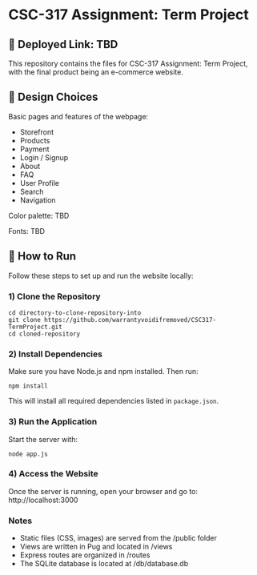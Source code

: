 # CSC-317 Assignment: Term Project
## 🔗 Deployed Link: TBD
This repository contains the files for CSC-317 Assignment: Term Project, with the final product being an e-commerce website.

## 🎨 Design Choices
Basic pages and features of the webpage:
- Storefront
- Products
- Payment 
- Login / Signup
- About
- FAQ
- User Profile
- Search
- Navigation

Color palette: TBD

Fonts: TBD

## 🚀 How to Run
Follow these steps to set up and run the website locally:

### 1) Clone the Repository
```
cd directory-to-clone-repository-into
git clone https://github.com/warrantyvoidifremoved/CSC317-TermProject.git
cd cloned-repository
```

### 2) Install Dependencies
Make sure you have Node.js and npm installed. Then run:
```
npm install
```
This will install all required dependencies listed in `package.json`.

### 3) Run the Application
Start the server with:
```
node app.js
```

### 4) Access the Website
Once the server is running, open your browser and go to: http://localhost:3000

### Notes
- Static files (CSS, images) are served from the /public folder
- Views are written in Pug and located in /views
- Express routes are organized in /routes
- The SQLite database is located at /db/database.db
